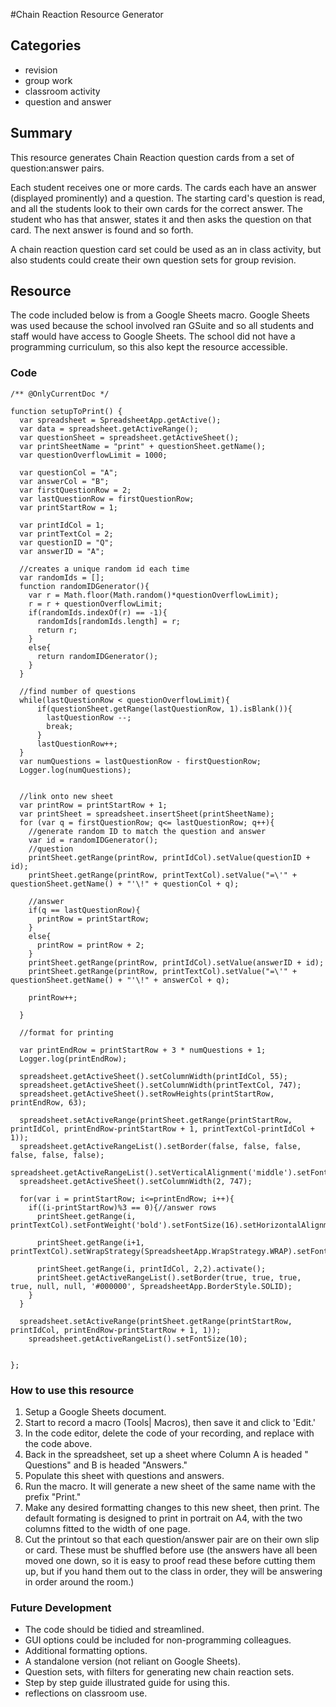 #Chain Reaction Resource Generator

## Categories
- revision
- group work
- classroom activity
- question and answer

## Summary
This resource generates Chain Reaction question cards from a set of question:answer pairs.

Each student receives one or more cards.  The cards each have an answer (displayed prominently) and a question.  The starting card's question is read, and all the students look to their own cards for the correct answer.  The student who has that answer, states it and then asks the question on that card.  The next answer is found and so forth.

A chain reaction question card set could be used as an in class activity, but also students could create their own question sets for group revision.

## Resource
The code included below is from a Google Sheets macro.  Google Sheets was used because the school involved ran GSuite and so all students and staff would have access to Google Sheets.  The school did not have a programming curriculum, so this also kept the resource accessible.

### Code

```
/** @OnlyCurrentDoc */

function setupToPrint() {
  var spreadsheet = SpreadsheetApp.getActive();
  var data = spreadsheet.getActiveRange();
  var questionSheet = spreadsheet.getActiveSheet();
  var printSheetName = "print" + questionSheet.getName();
  var questionOverflowLimit = 1000;

  var questionCol = "A";
  var answerCol = "B";
  var firstQuestionRow = 2;
  var lastQuestionRow = firstQuestionRow;
  var printStartRow = 1;

  var printIdCol = 1;
  var printTextCol = 2;
  var questionID = "Q";
  var answerID = "A";

  //creates a unique random id each time
  var randomIds = [];
  function randomIDGenerator(){
    var r = Math.floor(Math.random()*questionOverflowLimit);
    r = r + questionOverflowLimit;
    if(randomIds.indexOf(r) == -1){
      randomIds[randomIds.length] = r;
      return r;
    }
    else{
      return randomIDGenerator();
    }
  }

  //find number of questions
  while(lastQuestionRow < questionOverflowLimit){
      if(questionSheet.getRange(lastQuestionRow, 1).isBlank()){
        lastQuestionRow --;
        break;
      }
      lastQuestionRow++;
  }
  var numQuestions = lastQuestionRow - firstQuestionRow;
  Logger.log(numQuestions);


  //link onto new sheet
  var printRow = printStartRow + 1;
  var printSheet = spreadsheet.insertSheet(printSheetName);
  for (var q = firstQuestionRow; q<= lastQuestionRow; q++){
    //generate random ID to match the question and answer
    var id = randomIDGenerator();
    //question
    printSheet.getRange(printRow, printIdCol).setValue(questionID + id);
    printSheet.getRange(printRow, printTextCol).setValue("=\'" + questionSheet.getName() + "'\!" + questionCol + q);

    //answer
    if(q == lastQuestionRow){
      printRow = printStartRow;
    }
    else{
      printRow = printRow + 2;
    }
    printSheet.getRange(printRow, printIdCol).setValue(answerID + id);
    printSheet.getRange(printRow, printTextCol).setValue("=\'" + questionSheet.getName() + "'\!" + answerCol + q);

    printRow++;

  }

  //format for printing

  var printEndRow = printStartRow + 3 * numQuestions + 1;
  Logger.log(printEndRow);

  spreadsheet.getActiveSheet().setColumnWidth(printIdCol, 55);
  spreadsheet.getActiveSheet().setColumnWidth(printTextCol, 747);
  spreadsheet.getActiveSheet().setRowHeights(printStartRow, printEndRow, 63);

  spreadsheet.setActiveRange(printSheet.getRange(printStartRow, printIdCol, printEndRow-printStartRow + 1, printTextCol-printIdCol + 1));
  spreadsheet.getActiveRangeList().setBorder(false, false, false, false, false, false);
  spreadsheet.getActiveRangeList().setVerticalAlignment('middle').setFontSize(14);
  spreadsheet.getActiveSheet().setColumnWidth(2, 747);

  for(var i = printStartRow; i<=printEndRow; i++){
    if((i-printStartRow)%3 == 0){//answer rows
      printSheet.getRange(i, printTextCol).setFontWeight('bold').setFontSize(16).setHorizontalAlignment("center").setWrapStrategy(SpreadsheetApp.WrapStrategy.WRAP).setFontFamily("Arial");

      printSheet.getRange(i+1, printTextCol).setWrapStrategy(SpreadsheetApp.WrapStrategy.WRAP).setFontFamily("Arial");

      printSheet.getRange(i, printIdCol, 2,2).activate();
      printSheet.getActiveRangeList().setBorder(true, true, true, true, null, null, '#000000', SpreadsheetApp.BorderStyle.SOLID);
    }
  }

  spreadsheet.setActiveRange(printSheet.getRange(printStartRow, printIdCol, printEndRow-printStartRow + 1, 1));
    spreadsheet.getActiveRangeList().setFontSize(10);


};
```

### How to use this resource
1. Setup a Google Sheets document.
2. Start to record a macro (Tools| Macros), then save it and click to 'Edit.'
1. In the code editor, delete the code of your recording, and replace with the code above.
1. Back in the spreadsheet, set up a sheet where Column A is headed " Questions" and B is headed "Answers."
1. Populate this sheet with questions and answers.
1. Run the macro.  It will generate a new sheet of the same name with the prefix "Print."
1. Make any desired formatting changes to this new sheet, then print.  The default formating is designed to print in portrait on A4, with the two columns fitted to the width of one page.
1. Cut the printout so that each question/answer pair are on their own slip or card.  These must be shuffled before use (the answers have all been moved one down, so it is easy to proof read these before cutting them up, but if you hand them out to the class in order, they will be answering in order around the room.)

### Future Development
- The code should be tidied and streamlined.
- GUI options could be included for non-programming colleagues.
- Additional formatting options.
- A standalone version (not reliant on Google Sheets).
- Question sets, with filters for generating new chain reaction sets.
- Step by step guide illustrated guide for using this.
- reflections on classroom use.